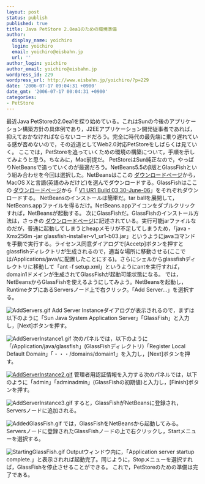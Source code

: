 ```yaml
---
layout: post
status: publish
published: true
title: Java PetStore 2.0ea1のための環境準備
author:
  display_name: yoichiro
  login: yoichiro
  email: yoichiro@eisbahn.jp
  url: ''
author_login: yoichiro
author_email: yoichiro@eisbahn.jp
wordpress_id: 229
wordpress_url: http://www.eisbahn.jp/yoichiro/?p=229
date: '2006-07-17 09:04:31 +0900'
date_gmt: '2006-07-17 00:04:31 +0900'
categories:
- PetStore
---
```


最近Java PetStoreの2.0ea1を探り始めている。これはSunの今後のアプリケーション構築方針の具体例であり，J2EEアプリケーション開発従事者であれば，抑えておかなければならないコードだろう。完全に時代の最先端に乗り遅れている感が否めないので，その近道としてWeb2.0対応PetStoreをしばらくは見ていく。
ここでは，PetStoreを追っていくための環境の構築について，手順を示してみようと思う。ちなみに，Mac前提だ。
PetStoreはSun純正なので，やっぱりNetBeansで追っていくのが最適だろう。NetBeans5.5のβ版とGlassFishという組み合わせを今回は選択した。NetBeansはここの
[ダウンロードページ](http://www.netbeans.info/downloads/download.php?type=5.5b)から，MacOS Xと言語(英語のみだけど)を選んでダウンロードする。GlassFishはここの
[ダウンロードページ](https://glassfish.dev.java.net/public/downloadsindex.html)から「
[V1 UR1 Build 03 30-June-06](https://glassfish.dev.java.net/downloads/v1_ur1-b03.html)」をそれぞれダウンロードする。
NetBeansのインストールは簡単だ。tar ballを展開して，NetBeans.appファイルを得るだけ。NetBeans.appアイコンをダブルクリックすれば，NetBeansが起動する。
次にGlassFishだ。GlassFishのインストール方法は，さっきの
[ダウンロードページ](https://glassfish.dev.java.net/public/downloadsindex.html)に記述されている。実行可能jarファイルなのだが，普通に起動してしまうとheapメモリが不足してしまうため，「java -Xmx256m -jar glassfish-installer-v1_ur1-b03.jar」というようにjavaコマンドを手動で実行する。ライセンス同意ダイアログで[Accetp]ボタンを押すとglassfishディレクトリが生成されるので，適当な場所に移動させる(ここでは/Applications/java/に配置したことにする)。さらにシェルからglassfishディレクトリに移動して「ant -f setup.xml」というようにantを実行すれば，domain1ドメインが生成されてGlassFishが起動可能状態になる。
では，NetBeansからGlassFishを使えるようにしてみよう。NetBeansを起動し，RuntimeタブにあるServersノード上で右クリック。「Add Server...」を選択する。

![AddServers.gif](http://www.eisbahn.jp/yoichiro/images/AddServers.gif)
Add Server Instanceダイアログが表示されるので，まずは以下のように「Sun Java System Application Server」「GlassFish」と入力し，[Next]ボタンを押す。

![AddServerInstance1.gif](http://www.eisbahn.jp/yoichiro/images/AddServerInstance1.gif)
次のパネルでは，以下のように「/Application/java/glassfish」(GlassFishディレクトリ)「Register Local Default Domain」「・・・/domains/domain1」を入力し，[Next]ボタンを押す。

[![AddServerInstance2.gif](http://www.eisbahn.jp/yoichiro/images/AddServerInstance2.gif)](http://www.eisbahn.jp/yoichiro/images/AddServerInstance2.gif)
管理者用認証情報を入力する次のパネルでは，以下のように「admin」「adminadmin」(GlassFishの初期値)と入力し，[Finish]ボタンを押す。

![AddServerInstance3.gif](http://www.eisbahn.jp/yoichiro/images/AddServerInstance3.gif)
すると，GlassFishがNetBeansに登録され，Serversノードに追加される。

![AddedGlassFish.gif](http://www.eisbahn.jp/yoichiro/images/AddedGlassFish.gif)
では，GlassFishをNetBeansから起動してみる。Serversノードに登録されたGlassFishノードの上で右クリックし，Startメニューを選択する。

![StartingGlassFish.gif](http://www.eisbahn.jp/yoichiro/images/StartingGlassFish.gif)
Outputウィンドウ内に，「Application server startup complete.」と表示されれば起動完了。同じように，Stopメニューを選択すれば，GlassFishを停止させることができる。
これで，PetStoreのための準備は完了である。
